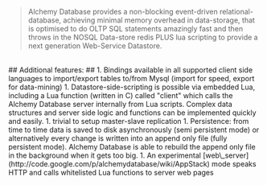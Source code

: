 > Alchemy Database provides a non-blocking event-driven relational-database, achieving minimal memory overhead in data-storage, that is optimised to do OLTP SQL statements amazingly fast and then throws in the NOSQL Data-store redis PLUS lua scripting to provide a next generation Web-Service Datastore.


<br />
## Additional features: ##
  1. Bindings available in all supported client side languages to import/export tables to/from Mysql (import for speed, export for data-mining)
  1. Datastore-side-scripting is possible via embedded Lua, including a Lua function (written in C) called "client" which calls the Alchemy Database server internally from Lua scripts. Complex data structures and server side logic and functions can be implemented quickly and easily.
  1. trivial to setup master-slave replication
  1. Persistence: from time to time data is saved to disk asynchronously (semi persistent mode) or alternatively every change is written into an append only file (fully persistent mode). Alchemy Database is able to rebuild the append only file in the background when it gets too big.
  1. An experimental [web\_server](http://code.google.com/p/alchemydatabase/wiki/AppStack) mode speaks HTTP and calls whitelisted Lua functions to server web pages
<br />
